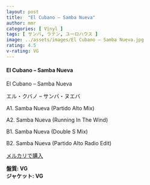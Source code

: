 ```yaml
---
layout: post
title:  "El Cubano – Samba Nueva"
author: mmr
categories: [ Vinyl ]
tags: [ サンバ, ラテン, ユーロハウス ]
image: ../assets/images/El Cubano – Samba Nueva.jpg
rating: 4.5
v-rating: VG
---
```


#### El Cubano – Samba Nueva

El Cubano – Samba Nueva

エル・クバノ – サンバ・ヌエバ

A1. Samba Nueva (Partido Alto Mix)

A2. Samba Nueva (Running In The Wind)

B1. Samba Nueva (Double S Mix)

B2. Samba Nueva (Partido Alto Radio Edit)

[メルカリで購入](https://jp.mercari.com/item/m33632714433?afid=6142608987)

<div class="mt-4 mb-4 d-flex align-items-center">
<strong class="mr-1">盤質: VG</strong>
</div>
<div class="mt-4 mb-4 d-flex align-items-center">
<strong class="mr-1">ジャケット: VG</strong>
</div>
